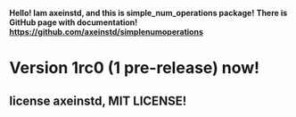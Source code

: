 **Hello! Iam axeinstd, and this is simple_num_operations package!**
**There is GitHub page with documentation! https://github.com/axeinstd/simplenumoperations**
# Version 1rc0 (1 pre-release) now!
## license axeinstd, MIT LICENSE!